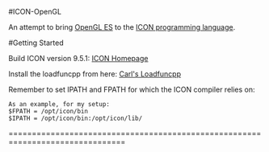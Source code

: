 #ICON-OpenGL 

An attempt to bring [OpenGL ES](http://en.wikipedia.org/wiki/OpenGL_ES) to the [ICON programming language](http://en.wikipedia.org/wiki/OpenGL_ES#OpenGL_ES_3.0).


#Getting Started

Build ICON version 9.5.1: [ICON Homepage](http://www.cs.arizona.edu/icon/v951/build.htm)

Install the loadfuncpp from here: [Carl's Loadfuncpp](http://www-users.cs.umn.edu/~carl/loadfuncpp.htm)

Remember to set IPATH and FPATH for which the ICON compiler relies on:

    As an example, for my setup:
    $FPATH = /opt/icon/bin
    $IPATH = /opt/icon/bin:/opt/icon/lib/

===============================================================================

